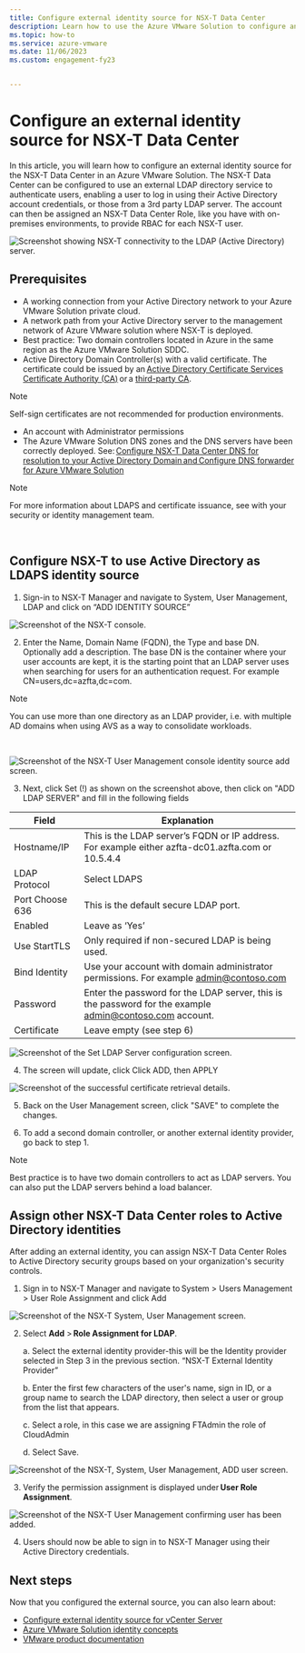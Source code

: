 ```yaml
---
title: Configure external identity source for NSX-T Data Center
description: Learn how to use the Azure VMware Solution to configure an external identity source for NSX-T Data Center.
ms.topic: how-to
ms.service: azure-vmware
ms.date: 11/06/2023
ms.custom: engagement-fy23


---
```

# Configure an external identity source for NSX-T Data Center

In this article, you will learn how to configure an external identity source for the NSX-T Data Center in an Azure VMware Solution. The NSX-T Data Center can be configured to use an external LDAP directory service to authenticate users, enabling a user to log in using their Active Directory account credentials, or those from a 3rd party LDAP server. The account can then be assigned an NSX-T Data Center Role, like you have with on-premises environments, to provide RBAC for each NSX-T user.

![Screenshot showing NSX-T connectivity to the LDAP (Active Directory) server.](./media/nsxt/azure-vmware-solution-to-ldap-server.jpg)


## Prerequisites 

-	A working connection from your Active Directory network to your Azure VMware Solution private cloud. </br>
-	A network path from your Active Directory server to the management network of Azure VMware solution where NSX-T is deployed. </br>
-	Best practice: Two domain controllers located in Azure in the same region as the Azure VMware Solution SDDC. </br>
-	Active Directory Domain Controller(s) with a valid certificate. The certificate could be issued by an [Active Directory Certificate Services Certificate Authority (CA)](https://social.technet.microsoft.com/wiki/contents/articles/2980.ldap-over-ssl-ldaps-certificate.aspx) or a [third-party CA](/troubleshoot/windows-server/identity/enable-ldap-over-ssl-3rd-certification-authority).


>[!Note] 
> Self-sign certificates are not recommended for production environments.

    
-	An account with Administrator permissions</br>
-	The Azure VMware Solution DNS zones and the DNS servers have been correctly deployed. See: [Configure NSX-T Data Center DNS for resolution to your Active Directory Domain and Configure DNS forwarder for Azure VMware Solution](configure-dns-azure-vmware-solution.md)</br>


>[!NOTE] 
> For more information about LDAPS and certificate issuance, see with your security or identity management team.

</br>

## Configure NSX-T to use Active Directory as LDAPS identity source 

1. Sign-in to NSX-T Manager and navigate to System, User Management, LDAP and click on “ADD IDENTITY SOURCE”
   
![Screenshot of the NSX-T console.](./media/nsxt/configure-nsx-t-pic-1.png)


2. Enter the Name, Domain Name (FQDN), the Type and base DN.  Optionally add a description.
The base DN is the container where your user accounts are kept, it is the starting point that an LDAP server uses when searching for users for an authentication request.  For example CN=users,dc=azfta,dc=com.
>[!NOTE] 
> You can use more than one directory as an LDAP provider, i.e. with multiple AD domains when using AVS as a way to consolidate workloads.
</br>

![Screenshot of the NSX-T User Management console identity source add screen.](./media/nsxt/configure-nsx-t-pic-2.png)


3. Next,  click Set (!) as shown on the screenshot above, then click on "ADD LDAP SERVER" and fill in the following fields

   
| Field                | Explanation|
|----------------------|------------|
| Hostname/IP          | This is the LDAP server’s FQDN or IP address. For example either azfta-dc01.azfta.com or 10.5.4.4|
| LDAP Protocol        | Select LDAPS|
| Port	Choose 636     | This is the default secure LDAP port.|
| Enabled	             | Leave as ‘Yes’|
| Use StartTLS	       | Only required if non-secured LDAP is being used.|
| Bind Identity	       | Use your account with domain administrator permissions. For example  admin@contoso.com |
| Password	           | Enter the password for the LDAP server, this is the password for the example admin@contoso.com account.|
| Certificate          | Leave empty (see step 6)|



![Screenshot of the Set LDAP Server configuration screen.](./media/nsxt/configure-nsx-t-pic-3.png)


4. The screen will update, click Click ADD, then APPLY
   
![Screenshot of the successful certificate retrieval details.](./media/nsxt/configure-nsx-t-pic-4.png)

5. Back on the User Management screen, click "SAVE" to complete the changes.
   
6. To add a second domain controller, or another external identity provider, go back to step 1.

>[!NOTE] 
> Best practice is to have two domain controllers to act as LDAP servers.  You can also put the LDAP servers behind a load balancer.


## Assign other NSX-T Data Center roles to Active Directory identities 

After adding an external identity, you can assign NSX-T Data Center Roles to Active Directory security groups based on your organization's security controls. 

1. Sign in to NSX-T Manager and navigate to System > Users Management > User Role Assignment and click Add

![Screenshot of the NSX-T System, User Management screen.](./media/nsxt/configure-nsx-t-pic-5.png)

2. Select **Add** > **Role Assignment for LDAP**.  

    a.	Select the external identity provider-this will be the Identity provider selected in Step 3 in the previous section.  “NSX-T External Identity Provider”

    b.	Enter the first few characters of the user's name, sign in ID, or a group name to search the LDAP directory, then select a user or group from the list that appears.

    c.	Select a role, in this case we are assigning FTAdmin the role of CloudAdmin

    d.	Select Save.
    
![Screenshot of the NSX-T, System, User Management, ADD user screen.](./media/nsxt/configure-nsx-t-pic-6.png)



3. Verify the permission assignment is displayed under **User Role Assignment**.
   
![Screenshot of the NSX-T User Management confirming user has been added.](./media/nsxt/configure-nsx-t-pic-7.png)


4. Users should now be able to sign in to NSX-T Manager using their Active Directory credentials. 

## Next steps
Now that you configured the external source, you can also learn about:

- [Configure external identity source for vCenter Server](configure-identity-source-vcenter.md)
- [Azure VMware Solution identity concepts](concepts-identity.md)
- [VMware product documentation](https://docs.vmware.com/en/VMware-NSX-T-Data-Center/3.1/administration/GUID-DB5A44F1-6E1D-4E5C-8B50-D6161FFA5BD2.html)